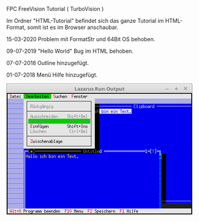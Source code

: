 FPC FreeVision Tutorial ( TurboVision )

Im Ordner "HTML-Tutorial" befindet sich das ganze Tutorial im HTML-Format, somit ist es im Browser anschaubar.

15-03-2020
Problem mit FormatStr und 64Bit OS behoben.

09-07-2019
"Hello World" Bug im HTML behoben.

07-07-2018
Outline hinzugefügt.

01-07-2018
Menü Hilfe hinzugefügt.

<img src="image.png">

